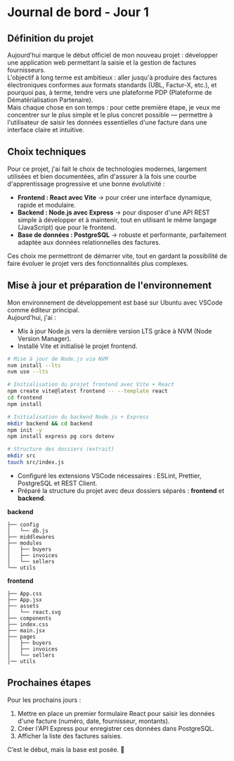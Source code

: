 # Journal de bord - Jour 1

## Définition du projet

Aujourd'hui marque le début officiel de mon nouveau projet : développer une application web permettant la saisie et la gestion de factures fournisseurs.  
L'objectif à long terme est ambitieux : aller jusqu'à produire des factures électroniques conformes aux formats standards (UBL, Factur-X, etc.), et pourquoi pas, à terme, tendre vers une plateforme PDP (Plateforme de Dématérialisation Partenaire).  
Mais chaque chose en son temps : pour cette première étape, je veux me concentrer sur le plus simple et le plus concret possible — permettre à l'utilisateur de saisir les données essentielles d'une facture dans une interface claire et intuitive.

## Choix techniques

Pour ce projet, j'ai fait le choix de technologies modernes, largement utilisées et bien documentées, afin d'assurer à la fois une courbe d'apprentissage progressive et une bonne évolutivité :
- **Frontend : React avec Vite** → pour créer une interface dynamique, rapide et modulaire.
- **Backend : Node.js avec Express** → pour disposer d'une API REST simple à développer et à maintenir, tout en utilisant le même langage (JavaScript) que pour le frontend.
- **Base de données : PostgreSQL** → robuste et performante, parfaitement adaptée aux données relationnelles des factures.

Ces choix me permettront de démarrer vite, tout en gardant la possibilité de faire évoluer le projet vers des fonctionnalités plus complexes.

## Mise à jour et préparation de l'environnement

Mon environnement de développement est basé sur Ubuntu avec VSCode comme éditeur principal.  
Aujourd'hui, j'ai :
- Mis à jour Node.js vers la dernière version LTS grâce à NVM (Node Version Manager).
- Installé Vite et initialisé le projet frontend.
  
```bash
# Mise à jour de Node.js via NVM
nvm install --lts
nvm use --lts

# Initialisation du projet frontend avec Vite + React
npm create vite@latest frontend -- --template react
cd frontend
npm install

# Initialisation du backend Node.js + Express
mkdir backend && cd backend
npm init -y
npm install express pg cors dotenv

# Structure des dossiers (extrait)
mkdir src
touch src/index.js
```

- Configuré les extensions VSCode nécessaires : ESLint, Prettier, PostgreSQL et REST Client.
- Préparé la structure du projet avec deux dossiers séparés : **frontend** et **backend**.
  
**backend**
```
├── config
│   └── db.js
├── middlewares
├── modules
│   ├── buyers
│   ├── invoices
│   └── sellers
└── utils
```

**frontend**
```
├── App.css
├── App.jsx
├── assets
│   └── react.svg
├── components
├── index.css
├── main.jsx
├── pages
│   ├── buyers
│   ├── invoices
│   └── sellers
│── utils
```

## Prochaines étapes

Pour les prochains jours :
1. Mettre en place un premier formulaire React pour saisir les données d'une facture (numéro, date, fournisseur, montants).
2. Créer l'API Express pour enregistrer ces données dans PostgreSQL.
3. Afficher la liste des factures saisies.

C’est le début, mais la base est posée. 🚀

